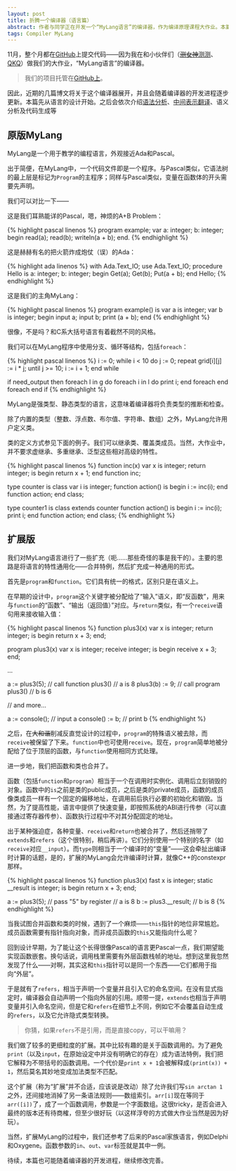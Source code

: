 ```yaml
---
layout: post
title: 折腾一个编译器（语言篇）
abstract: 作者与同学正在开发一个“MyLang语言”的编译器，作为编译原理课程大作业。本篇介绍MyLang语言及我们对语言的扩展。
tags: Compiler MyLang
---
```


11月，整个月都在[GitHub](https://github.com/hczhcz)上提交代码——因为我在和小伙伴们（[<del>测女神</del>测测](http://gaocegege.com/)、[QKQ](https://github.com/qikangqi)）做我们的大作业，“MyLang语言”的编译器。

> 我们的项目托管在[GitHub上](https://github.com/gaocegege/CompilerLab)。

因此，近期的几篇博文将关于这个编译器展开，并且会随着编译器的开发进程逐步更新。本篇先从语言的设计开始。之后会依次介绍[语法分析](/2014/12/14/designing-a-compiler-parser.html)、[中间表示翻译](/2015/01/18/designing-a-compiler-mir-generation.html)、语义分析及代码生成等

原版MyLang
---

MyLang是一个用于教学的编程语言，外观接近Ada和Pascal。

出于简便，在MyLang中，一个代码文件即是一个程序。与Pascal类似，它语法树的最上层是标记为`Program`的主程序；同样与Pascal类似，变量在函数体的开头需要先声明。

我们可以对比一下——

这是我们耳熟能详的Pascal，嗯，神烦的A+B Problem：

{% highlight pascal linenos %}
program example;
var
  a: integer;
  b: integer;
begin
  read(a);
  read(b);
  writeln(a + b);
end.
{% endhighlight %}

这是赫赫有名的把火箭炸成炮仗（误）的Ada：

{% highlight ada linenos %}
with Ada.Text_IO; use Ada.Text_IO;
procedure Hello is
  a: integer;
  b: integer;
begin
  Get(a);
  Get(b);
  Put(a + b);
end Hello;
{% endhighlight %}

这是我们的主角MyLang：

{% highlight pascal linenos %}
program example()
is
  var a is integer;
  var b is integer;
begin
  input a;
  input b;
  print (a + b);
end
{% endhighlight %}

很像，不是吗？和C系大括号语言有着截然不同的风格。

我们可以在MyLang程序中使用分支、循环等结构，包括`foreach`：

{% highlight pascal linenos %}
i := 0;
while i < 10 do
  j := 0;
  repeat
    grid[i][j] := i * j;
  until j >= 10;
  i := i + 1;
end while

if need_output then
  foreach l in g do
    foreach i in l do
      print i;
    end foreach
  end foreach
end if
{% endhighlight %}

MyLang是强类型、静态类型的语言，这意味着编译器将负责类型的推断和检查。

除了内置的类型（整数、浮点数、布尔值、字符串、数组）之外，MyLang允许用户定义类。

类的定义方式参见下面的例子。我们可以继承类、覆盖类成员。当然，大作业中，并不要求虚继承、多重继承、泛型这些相对高级的特性。

{% highlight pascal linenos %}
function inc(x)
  var x is integer;
  return integer;
is
begin
  return x + 1;
end function inc;

type counter is class
  var i is integer;
  function action()
  is
  begin
    i := inc(i);
  end function action;
end class;

type counter1 is class extends counter
  function action()
  is
  begin
    i := inc(i);
    print i;
  end function action;
end class;
{% endhighlight %}

扩展版
---

我们对MyLang语言进行了一些扩充（呃……那些奇怪的事是我干的）。主要的思路是将语言的特性通用化——合并特例，然后扩充成一种通用的形式。

首先是`program`和`function`。它们具有统一的格式，区别只是在语义上。

在早期的设计中，`program`这个关键字被分配给了“输入”语义，即“反函数”，用来与`function`的“函数”、“输出（返回值）”对应。与`return`类似，有一个`receive`语句用来接收输入值：

{% highlight pascal linenos %}
function plus3(x)
  var x is integer;
  return integer;
is
begin
  return x + 3;
end;

program plus3(x)
  var x is integer;
  receive integer;
is
begin
  receive x + 3;
end;

...

a := plus3(5); // call function plus3() // a is 8
plus3(b) := 9; // call program plus3() // b is 6

// and more...

a := console(); // input a
console() := b; // print b
{% endhighlight %}

之后，在<del>大和谐</del>削减反直觉设计的过程中，`program`的特殊语义被去除，而`receive`被保留了下来。`function`中也可使用`receive`。现在，`program`简单地被分配给了位于顶层的函数，与`function`使用相同方式处理。

进一步地，我们把函数和类也合并了。

函数（包括`function`和`program`）相当于一个在调用时实例化、调用后立刻销毁的对象。函数中的`is`之前是类的public成员，之后是类的private成员，函数的成员像类成员一样有一个固定的偏移地址，在调用前后执行必要的初始化和销毁。当然，为了提高性能，语言中提供了快速变量，即按照系统的ABI进行传参（可以直接通过寄存器传参）、函数执行过程中不对其分配固定的地址。

出于某种强迫症，各种变量、`receive`和`return`也被合并了，然后还捎带了`extends`和`refers`（这个很特别，稍后再讲）。它们分别使用一个特别的名字（如`receive`对应`__input`）。而`type`则相当于一个编译时的“变量”——这会牵扯出编译时计算的话题，是的，扩展的MyLang会允许编译时计算，就像C++的constexpr那样。

{% highlight pascal linenos %}
function plus3(x)
  fast x is integer;
  static __result is integer;
is
begin
  return x + 3;
end;

a := plus3(5); // pass "5" by register // a is 8
b := plus3.__result; // b is 8
{% endhighlight %}

当我试图合并函数和类的时候，遇到了一个麻烦——`this`指针的地位非常尴尬。成员函数需要有指针指向对象，而非成员函数的`this`又能指向什么呢？

回到设计早期，为了能让这个长得很像Pascal的语言更Pascal一点，我们期望能实现函数嵌套。换句话说，调用栈里需要有外层函数栈帧的地址。想到这里我忽然发现了什么——对啊，其实这和`this`指针可以是同一个东西——它们都用于指向“外层”。

于是就有了`refers`，相当于声明一个变量并且引入它的命名空间。在没有显式指定时，编译器会自动声明一个指向外层的引用。顺带一提，`extends`也相当于声明变量并引入命名空间，但是它和`refers`在细节上不同，例如它不会覆盖自动生成的`refers`，以及它允许隐式类型转换。

> 你猜，如果`refers`不是引用，而是直接copy，可以干嘛用？

我们做了较多的更细粒度的扩展。其中比较有趣的是关于函数调用的。为了避免`print`（以及`input`，在原始设定中并没有明确它的存在）成为语法特例，我们把它解释为不带括号的函数调用。一个代价是`print x + 1`会被解释成`(print(x)) + 1`，然后莫名其妙地变成加法类型不匹配。

这个扩展（称为“扩展”并不合适，应该说是改动）除了允许我们写`sin arctan 1`之外，还间接地消掉了另一条语法规则——数组索引。`arr[i]`现在等同于`arr([i])`了，成了一个函数调用，参数是一个字面数组。这很tricky，是否会进入最终的版本还有待商榷，但至少很好玩（以这样浮夸的方式做大作业当然是因为好玩）。

当然，扩展MyLang的过程中，我们还参考了后来的Pascal家族语言，例如Delphi和Oxygene。函数参数的`in`、`out`、`var`标签就是其中一例。

待续，本篇也可能随着编译器的开发进程，继续修改完善。
